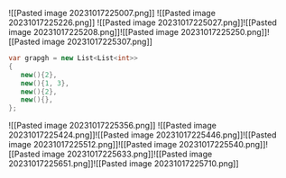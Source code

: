 ![[Pasted image 20231017225007.png]]
![[Pasted image 20231017225226.png]]
![[Pasted image 20231017225027.png]]![[Pasted image 20231017225208.png]]![[Pasted image 20231017225250.png]]![[Pasted image 20231017225307.png]]
```csharp
var grapgh = new List<List<int>> 
{
   new(){2},
   new(){1, 3},
   new(){2},
   new(){},
};
```
![[Pasted image 20231017225356.png]]
![[Pasted image 20231017225424.png]]![[Pasted image 20231017225446.png]]![[Pasted image 20231017225512.png]]![[Pasted image 20231017225540.png]]![[Pasted image 20231017225633.png]]![[Pasted image 20231017225651.png]]![[Pasted image 20231017225710.png]] 